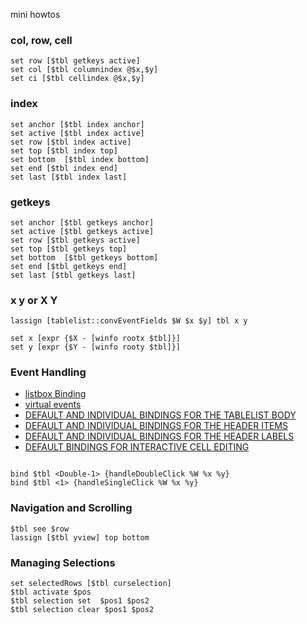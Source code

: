 mini howtos
### col, row, cell
```
set row [$tbl getkeys active]
set col [$tbl columnindex @$x,$y] 
set ci [$tbl cellindex @$x,$y]
```

### index
```
set anchor [$tbl index anchor]
set active [$tbl index active]
set row [$tbl index active]
set top [$tbl index top]
set bottom  [$tbl index bottom]
set end [$tbl index end]
set last [$tbl index last]

```
### getkeys
```
set anchor [$tbl getkeys anchor]
set active [$tbl getkeys active]
set row [$tbl getkeys active]
set top [$tbl getkeys top]
set bottom  [$tbl getkeys bottom]
set end [$tbl getkeys end]
set last [$tbl getkeys last]

```
### x y or X Y
```
lassign [tablelist::convEventFields $W $x $y] tbl x y
```
```
set x [expr {$X - [winfo rootx $tbl]}]
set y [expr {$Y - [winfo rooty $tbl]}] 
```
### Event Handling
+ [listbox Binding](https://www.tcl.tk/man/tcl/TkCmd/listbox.htm#M56)
+ [virtual events](https://www.nemethi.de/tablelist/tablelistWidget.html#virtual_events)
+ [DEFAULT AND INDIVIDUAL BINDINGS FOR THE TABLELIST BODY](https://www.nemethi.de/tablelist/tablelistWidget.html#body_bindings)
+ [DEFAULT AND INDIVIDUAL BINDINGS FOR THE HEADER ITEMS](https://www.nemethi.de/tablelist/tablelistWidget.html#header_bindings)
+ [DEFAULT AND INDIVIDUAL BINDINGS FOR THE HEADER LABELS](https://www.nemethi.de/tablelist/tablelistWidget.html#body_bindings)
+ [DEFAULT BINDINGS FOR INTERACTIVE CELL EDITING]()
```

bind $tbl <Double-1> {handleDoubleClick %W %x %y}
bind $tbl <1> {handleSingleClick %W %x %y}
```

### Navigation and Scrolling
```
$tbl see $row
lassign [$tbl yview] top bottom

```

### Managing Selections
```
set selectedRows [$tbl curselection]
$tbl activate $pos
$tbl selection set  $pos1 $pos2
$tbl selection clear $pos1 $pos2
```

### 
```

```

